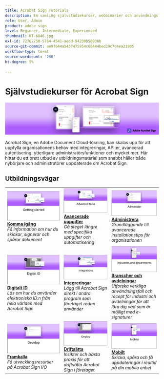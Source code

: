```yaml
---
title: Acrobat Sign Tutorials
description: En samling självstudiekurser, webbinarier och användningsfall som utformats för att snabbt hålla både nybörjare och administratörer uppdaterade om Acrobat Sign
role: User, Admin
product: adobe sign
level: Beginner, Intermediate, Experienced
thumbnail: KT-6846.jpg
exl-id: 72762750-5764-4541-aedd-94230b56936b
source-git-commit: ae9f644a5437475954c68444bed39c7d4ea21905
workflow-type: tm+mt
source-wordcount: '200'
ht-degree: 5%

---
```


# Självstudiekurser för Acrobat Sign

![Acrobat Sign Hero Image](assets/Hero_Sign.jpg)

Acrobat Sign, en Adobe Document Cloud-lösning, kan skalas upp för att uppfylla organisationens behov med integreringar, API:er, avancerad autentisering, ytterligare administratörsfunktioner och mycket mer. Här hittar du ett brett utbud av utbildningsmaterial som snabbt håller både nybörjare och administratörer uppdaterade om Acrobat Sign.

## Utbildningsvägar

<table style="table-layout:fixed">
<tr>
  <td>
    <a href="sign-beginner-tutorials/beginner-users-overview.md">
      <img alt="Komma igång" src="assets/AS_Title_Getting-Started.png" />
    </a>
    <div>
    <a href="sign-beginner-tutorials/beginner-users-overview.md"><strong>Komma igång</strong></a>
    </div>
    <em>Få information om hur du skickar, signerar och spårar dokument</em>
    <br>
  </td>
  <td>
    <a href="sign-advanced-users/advanced-users-overview.md">
      <img alt="Avancerade uppgifter" src="assets/AS_Title_Advanced.png" />
    </a>
    <div>
    <a href="sign-advanced-users/advanced-users-overview.md"><strong>Avancerade uppgifter</strong></a>
    </div>
    <em>Gå steget längre med specifika uppgifter och automatisering</em>
    <br>
  </td>  
  <td>
    <a href="admin/intro-admin-overview.md">
      <img alt="Administrera" src="assets/AS_Title_Administer.png" />
    </a>
    <div>
    <a href="admin/intro-admin-overview.md"><strong>Administrera</strong></a>
    </div>
    <em>Grundläggande till avancerade installationstips för organisationen</em>
    <br>
  </td>
</tr>
<tr>
  <td>
    <a href="digitalid/digitalid-overview.md">
      <img alt="Digitalt ID" src="assets/AS_Title_DigitalID.png" />
    </a>
    <div>
    <a href="digitalid/digitalid-overview.md"><strong>Digitalt ID</strong></a>
    </div>
    <em>Läs om hur du använder elektroniska ID:n från hela världen med Acrobat Sign</em>
    <br>
  </td>
  <td>
    <a href="integrations/integrations-overview.md">
      <img alt="Integreringar" src="assets/AS_Title_Integrate.png" />
    </a>
    <div>
    <a href="integrations/integrations-overview.md"><strong>Integreringar</strong></a>
    </div>
    <em>Lägg till Acrobat Sign direkt i andra program som företaget redan använder</em>
    <br>
  </td>
  <td>
    <a href="sign-usecase/expand-inspire-overview.md">
      <img alt="Branscher och avdelningar" src="assets/AS_Title_Industry.png" />
    </a>
    <div>
    <a href="sign-usecase/expand-inspire-overview.md"><strong>Branscher och avdelningar</strong></a>
    </div>
    <em>Utforska verkliga användningsfall och recept för industri och avdelningar för att lära dig vad som är möjligt med e-signaturer</em>
    <br>
  </td>
</tr>
<tr>
  <td>
    <a href="develop/develop-overview.md">
      <img alt="Framkalla" src="assets/AS_Title_Develop.png" />
    </a>
    <div>
    <a href="develop/develop-overview.md"><strong>Framkalla</strong></a>
    </div>
    <em>Få utvecklingsresurser på Acrobat Sign I/O</em>
    <br>
  </td>
   <td>
    <a href="deploy-overview.md">
      <img alt="Driftsätta" src="assets/AS_Title_Deploy.png" />
    </a>
    <div>
    <a href="deploy-overview.md"><strong>Driftsätta</strong></a>
    </div>
    <em>Insikter och bästa praxis för att driftsätta Acrobat Sign i företaget</em>
    <br>
  </td>
  <td>
    <a href="mobile/mobile-overview.md">
      <img alt="Mobilt" src="assets/AS_Title_Mobile.png" />
    </a>
    <div>
    <a href="mobile/mobile-overview.md"><strong>Mobilt</strong></a>
    </div>
    <em>Skicka, spåra och få uppdateringar i realtid på din mobila enhet</em>
    <br>
  </td>  
</tr>
</table>
